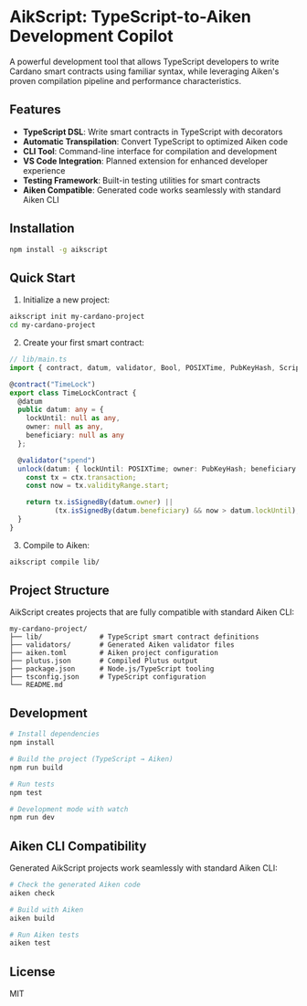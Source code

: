 # AikScript: TypeScript-to-Aiken Development Copilot

A powerful development tool that allows TypeScript developers to write Cardano smart contracts using familiar syntax, while leveraging Aiken's proven compilation pipeline and performance characteristics.

## Features

- **TypeScript DSL**: Write smart contracts in TypeScript with decorators
- **Automatic Transpilation**: Convert TypeScript to optimized Aiken code
- **CLI Tool**: Command-line interface for compilation and development
- **VS Code Integration**: Planned extension for enhanced developer experience
- **Testing Framework**: Built-in testing utilities for smart contracts
- **Aiken Compatible**: Generated code works seamlessly with standard Aiken CLI

## Installation

```bash
npm install -g aikscript
```

## Quick Start

1. Initialize a new project:
```bash
aikscript init my-cardano-project
cd my-cardano-project
```

2. Create your first smart contract:
```typescript
// lib/main.ts
import { contract, datum, validator, Bool, POSIXTime, PubKeyHash, ScriptContext } from 'aikscript';

@contract("TimeLock")
export class TimeLockContract {
  @datum
  public datum: any = {
    lockUntil: null as any,
    owner: null as any,
    beneficiary: null as any
  };

  @validator("spend")
  unlock(datum: { lockUntil: POSIXTime; owner: PubKeyHash; beneficiary: PubKeyHash }, redeemer: void, ctx: ScriptContext): Bool {
    const tx = ctx.transaction;
    const now = tx.validityRange.start;

    return tx.isSignedBy(datum.owner) ||
           (tx.isSignedBy(datum.beneficiary) && now > datum.lockUntil);
  }
}
```

3. Compile to Aiken:
```bash
aikscript compile lib/
```

## Project Structure

AikScript creates projects that are fully compatible with standard Aiken CLI:

```
my-cardano-project/
├── lib/              # TypeScript smart contract definitions
├── validators/       # Generated Aiken validator files
├── aiken.toml        # Aiken project configuration
├── plutus.json       # Compiled Plutus output
├── package.json      # Node.js/TypeScript tooling
├── tsconfig.json     # TypeScript configuration
└── README.md
```

## Development

```bash
# Install dependencies
npm install

# Build the project (TypeScript → Aiken)
npm run build

# Run tests
npm test

# Development mode with watch
npm run dev
```

## Aiken CLI Compatibility

Generated AikScript projects work seamlessly with standard Aiken CLI:

```bash
# Check the generated Aiken code
aiken check

# Build with Aiken
aiken build

# Run Aiken tests
aiken test
```

## License

MIT

